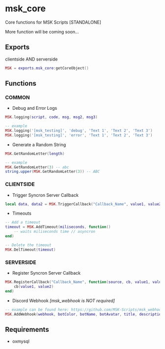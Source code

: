 # msk_core
Core functions for MSK Scripts [STANDALONE]

More function will be coming soon...

## Exports
clientside AND serverside
```lua
MSK = exports.msk_core:getCoreObject()
```

## Functions
### COMMON
* Debug and Error Logs
```lua
MSK.logging(script, code, msg, msg2, msg3)

-- example
MSK.logging('[msk_testing]', 'debug', 'Text 1', 'Text 2', 'Text 3')
MSK.logging('[msk_testing]', 'error', 'Text 1', 'Text 2', 'Text 3')
```
* Generate a Random String 
```lua
MSK.GetRandomLetter(length)

-- example
MSK.GetRandomLetter(3) -- abc
string.upper(MSK.GetRandomLetter(3)) -- ABC
```
### CLIENTSIDE
* Trigger Syncron Server Callback
```lua
local data, data2 = MSK.TriggerCallback("Callback_Name", value1, value2, ...)
```
* Timeouts
```lua
-- Add a timeout
timeout = MSK.AddTimeout(miliseconds, function()
    -- waits miliseconds time // asyncron
end)

-- Delete the timeout
MSK.DelTimeout(timeout)
```
### SERVERSIDE
* Register Syncron Server Callback
```lua
MSK.RegisterCallback("Callback_Name", function(source, cb, value1, value2)
    cb(value1, value2)
end)
```
* Discord Webhook *[msk_webhook is NOT required]*
```lua
-- example can be found here: https://github.com/MSK-Scripts/msk_webhook
MSK.AddWebhook(webhook, botColor, botName, botAvatar, title, description, fields, footer, time)
```

## Requirements
* oxmysql